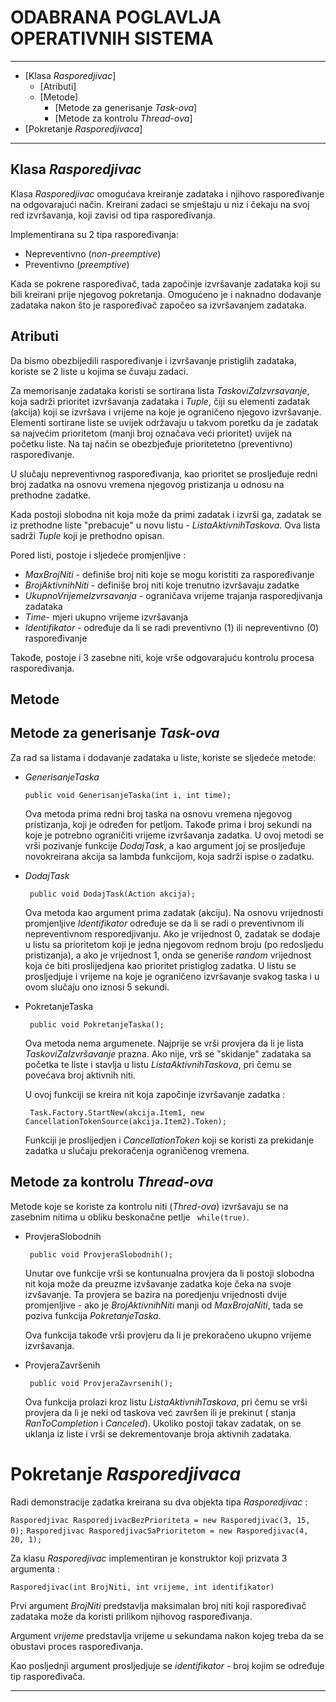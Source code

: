 ﻿# ODABRANA POGLAVLJA OPERATIVNIH SISTEMA
***
- [Klasa *Rasporedjivac*]
	- [Atributi]
	- [Metode]
		- [Metode za generisanje *Task-ova*]
		- [Metode za kontrolu *Thread-ova*]
- [Pokretanje *Rasporedjivaca*]
***

## Klasa *Rasporedjivac*
Klasa *Rasporedjivac* omogućava kreiranje zadataka i njihovo raspoređivanje na odgovarajući način.
Kreirani zadaci se smještaju u niz i čekaju na svoj red izvršavanja, koji zavisi od tipa raspoređivanja.

Implementirana su 2 tipa raspoređivanja:
- Nepreventivno (*non-preemptive*)
- Preventivno (*preemptive*)

Kada se pokrene raspoređivač, tada započinje izvršavanje zadataka koji su bili kreirani prije njegovog pokretanja.
Omogućeno je i naknadno dodavanje zadataka nakon što je raspoređivač započeo sa izvršavanjem zadataka.

## Atributi
Da bismo obezbijedili raspoređivanje i izvršavanje pristiglih zadataka, koriste se 2 liste u kojima se čuvaju zadaci.

Za memorisanje zadataka koristi se sortirana lista *TaskoviZaIzvrsavanje*, koja sadrži prioritet izvršavanja
zadataka i *Tuple*, čiji su elementi zadatak (akcija) koji se izvršava i vrijeme na koje je ograničeno 
njegovo izvršavanje.
Elementi sortirane liste se uvijek održavaju u takvom poretku da je zadatak sa najvećim prioritetom
(manji broj označava veći prioritet) uvijek na početku liste. Na taj način se obezbjeđuje prioritetetno
(preventivno) raspoređivanje.

U slučaju nepreventivnog raspoređivanja, kao prioritet se prosljeđuje redni broj zadatka na osnovu
vremena njegovog pristizanja u odnosu na prethodne zadatke.

Kada postoji slobodna nit koja može da primi zadatak i izvrši ga, zadatak se iz prethodne liste "prebacuje"
u novu listu - *ListaAktivnihTaskova*. Ova lista sadrži *Tuple* koji je prethodno opisan.

Pored listi, postoje i sljedeće promjenljive :
- *MaxBrojNiti* - definiše broj niti koje se mogu koristiti za raspoređivanje
- *BrojAktivnihNiti* - definiše broj niti koje trenutno izvršavaju zadatke
- *UkupnoVrijemeIzvrsavanja* - ograničava vrijeme trajanja rasporedjivanja zadataka
- *Time*- mjeri ukupno vrijeme izvršavanja
- *Identifikator* - određuje da li se radi preventivno (1) ili nepreventivno (0) raspoređivanje

Takođe, postoje i 3 zasebne niti, koje vrše odgovarajuću kontrolu procesa raspoređivanja.
## Metode
## Metode za generisanje *Task-ova*
Za rad sa listama i dodavanje zadataka u liste, koriste se sljedeće metode:
- *GenerisanjeTaska* 
	
	``` public void GenerisanjeTaska(int i, int time); ```

	Ova metoda prima redni broj taska na osnovu vremena njegovog pristizanja, koji je određen for petljom.
	Takođe prima i broj sekundi na koje je potrebno ograničiti vrijeme izvršavanja zadatka.
	U ovoj metodi se vrši pozivanje funkcije *DodajTask*, a kao argument joj se prosljeđuje novokreirana 
	akcija sa lambda funkcijom, koja sadrži ispise o zadatku.

- *DodajTask*

	``` public void DodajTask(Action akcija);```

	Ova metoda kao argument prima zadatak (akciju). Na osnovu vrijednosti promjenljive *Identifikator* 
	određuje se da li se radi o preventivnom ili nepreventivnom resporedjivanju. Ako je vrijednost 0,
	zadatak se dodaje u listu sa prioritetom koji je jedna njegovom rednom broju (po redosljedu pristizanja),
	a ako je vrijednost 1, onda se generiše *random* vrijednost koja će biti proslijedjena kao prioritet
	pristiglog zadatka. U listu se prosljedjuje i vrijeme na koje je ograničeno izvršavanje svakog taska i
	u ovom slučaju ono iznosi 5 sekundi.

- PokretanjeTaska

	``` public void PokretanjeTaska();```

	Ova metoda nema argumenete. Najprije se vrši provjera da li je lista *TaskoviZaIzvršavanje* prazna.
	Ako nije, vrš se "skidanje" zadataka sa početka te liste i stavlja u listu *ListaAktivnihTaskova*,
	pri čemu se povećava broj aktivnih niti.

	U ovoj funkciji se kreira nit koja započinje izvršavanje zadatka :

	``` Task.Factory.StartNew(akcija.Item1, new CancellationTokenSource(akcija.Item2).Token);```

	Funkciji je proslijedjen i *CancellationToken* koji se koristi za prekidanje zadatka u slučaju 
	prekoračenja ograničenog vremena.
## Metode za kontrolu *Thread-ova*
Metode koje se koriste za kontrolu niti (*Thred-ova*) izvršavaju se na zasebnim nitima u obliku 
beskonačne petlje ``` while(true)```.

- ProvjeraSlobodnih

	``` public void ProvjeraSlobodnih();```

	Unutar ove funkcije vrši se kontunualna provjera da li postoji slobodna nit koja može da preuzme 
	izvšavanje zadatka koje čeka na svoje izvšavanje. Ta provjera se bazira na poredjenju vrijednosti
	dvije promjenljive - ako je *BrojAktivnihNiti* manji od *MaxBrojaNiti*, tada se poziva funkcija 
	*PokretanjeTaska*.

	Ova funkcija takođe vrši provjeru da li je prekoračeno ukupno vrijeme izvršavanja.

- ProvjeraZavršenih

	``` public void ProvjeraZavrsenih();```

	Ova funkcija prolazi kroz listu *ListaAktivnihTaskova*, pri čemu se vrši provjera da li je neki
	od taskova već završen ili je prekinut ( stanja *RanToCompletion* i *Canceled*).
	Ukoliko postoji takav zadatak, on se uklanja iz liste i vrši se dekrementovanje broja aktivnih zadataka.

# Pokretanje *Rasporedjivaca*

Radi demonstracije zadatka kreirana su dva objekta tipa *Rasporedjivac* :

```Rasporedjivac RasporedjivacBezPrioriteta = new Rasporedjivac(3, 15, 0);```
```Rasporedjivac RasporedjivacSaPrioritetom = new Rasporedjivac(4, 20, 1);```

Za klasu *Rasporedjivac* implementiran je konstruktor koji prizvata 3 argumenta :

```Rasporedjivac(int BrojNiti, int vrijeme, int identifikator)```

Prvi argument *BrojNiti* predstavlja maksimalan broj niti koji raspoređivač zadataka može da koristi prilikom 
njihovog raspoređivanja.

Argument *vrijeme* predstavlja vrijeme u sekundama nakon kojeg treba da se obustavi proces raspoređivanja.

Kao posljednji argument prosljedjuje se *identifikator* - broj kojim se određuje tip raspoređivača.

***


	


